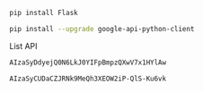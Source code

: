 ```bash
pip install Flask
```
```bash
pip install --upgrade google-api-python-client
```

<section>List API</section>

```bash
AIzaSyDdyejQ0N6LkJ0YIFpBmpzQXwV7x1HYlAw
```

```bash
AIzaSyCUDaCZJRNk9MeQh3XEOW2iP-QlS-Ku6vk
```


